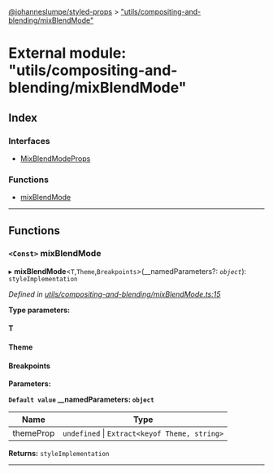 [@johanneslumpe/styled-props](../README.md) > ["utils/compositing-and-blending/mixBlendMode"](../modules/_utils_compositing_and_blending_mixblendmode_.md)

# External module: "utils/compositing-and-blending/mixBlendMode"

## Index

### Interfaces

* [MixBlendModeProps](../interfaces/_utils_compositing_and_blending_mixblendmode_.mixblendmodeprops.md)

### Functions

* [mixBlendMode](_utils_compositing_and_blending_mixblendmode_.md#mixblendmode)

---

## Functions

<a id="mixblendmode"></a>

### `<Const>` mixBlendMode

▸ **mixBlendMode**<`T`,`Theme`,`Breakpoints`>(__namedParameters?: *`object`*): `styleImplementation`

*Defined in [utils/compositing-and-blending/mixBlendMode.ts:15](https://github.com/johanneslumpe/styled-props/blob/8e709f1/src/utils/compositing-and-blending/mixBlendMode.ts#L15)*

**Type parameters:**

#### T 
#### Theme 
#### Breakpoints 
**Parameters:**

**`Default value` __namedParameters: `object`**

| Name | Type |
| ------ | ------ |
| themeProp | `undefined` \| `Extract<keyof Theme, string>` |

**Returns:** `styleImplementation`

___


